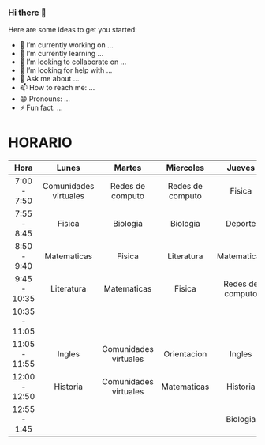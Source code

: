 ### Hi there 👋



Here are some ideas to get you started:

- 🔭 I’m currently working on ...
- 🌱 I’m currently learning ...
- 👯 I’m looking to collaborate on ...
- 🤔 I’m looking for help with ...
- 💬 Ask me about ...
- 📫 How to reach me: ...
- 😄 Pronouns: ...
- ⚡ Fun fact: ...

# HORARIO

|      Hora     |         Lunes         |         Martes        |     Miercoles    |      Jueves      |      Viernes     |
|:-------------:|:---------------------:|:---------------------:|:----------------:|:----------------:|:----------------:|
|  7:00 - 7:50  | Comunidades virtuales |    Redes de computo   | Redes de computo |      Fisica      | Redes de computo |
|  7:55 - 8:45  |         Fisica        |        Biologia       |     Biologia     |      Deporte     |     Biologia     |
|  8:50 - 9:40  |      Matematicas      |         Fisica        |    Literatura    |    Matematicas   |    Matematicas   |
|  9:45 - 10:35 |       Literatura      |      Matematicas      |      Fisica      | Redes de computo |      Fisica      |
| 10:35 - 11:05 |                       |                       |                  |                  |                  |
| 11:05 - 11:55 |         Ingles        | Comunidades virtuales |    Orientacion   |      Ingles      |     Historia     |
| 12:00 - 12:50 |        Historia       | Comunidades virtuales |    Matematicas   |     Historia     |    Literatura    |
|  12:55 - 1:45 |                       |                       |                  |     Biologia     |      Ingles      |
